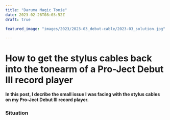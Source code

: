 ```yaml
---
title: "Daruma Magic Tonie"
date: 2023-02-26T08:03:52Z
draft: true

featured_image: "images/2023/2023-03_debut-cable/2023-03_solution.jpg"

---
```


# How to get the stylus cables back into the tonearm of a Pro-Ject Debut III record player

**In this post, I decribe the small issue I was facing with the stylus cables on my Pro-Ject Debut III record player.**

### Situation

